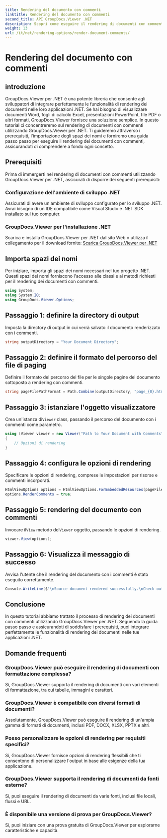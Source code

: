 ```yaml
---
title: Rendering del documento con commenti
linktitle: Rendering del documento con commenti
second_title: API GroupDocs.Viewer .NET
description: Scopri come eseguire il rendering di documenti con commenti utilizzando GroupDocs.Viewer per .NET. Segui la nostra guida passo passo per un'integrazione perfetta.
weight: 13
url: /it/net/rendering-options/render-document-comments/
---
```


# Rendering del documento con commenti

## introduzione
GroupDocs.Viewer per .NET è una potente libreria che consente agli sviluppatori di integrare perfettamente le funzionalità di rendering dei documenti nelle loro applicazioni .NET. Se hai bisogno di visualizzare documenti Word, fogli di calcolo Excel, presentazioni PowerPoint, file PDF o altri formati, GroupDocs.Viewer fornisce una soluzione semplice.
In questo tutorial ci concentreremo sul rendering di documenti con commenti utilizzando GroupDocs.Viewer per .NET. Ti guideremo attraverso i prerequisiti, l'importazione degli spazi dei nomi e forniremo una guida passo passo per eseguire il rendering dei documenti con commenti, assicurandoti di comprendere a fondo ogni concetto.
## Prerequisiti
Prima di immergerti nel rendering di documenti con commenti utilizzando GroupDocs.Viewer per .NET, assicurati di disporre dei seguenti prerequisiti:
### Configurazione dell'ambiente di sviluppo .NET
Assicurati di avere un ambiente di sviluppo configurato per lo sviluppo .NET. Avrai bisogno di un IDE compatibile come Visual Studio e .NET SDK installato sul tuo computer.
### GroupDocs.Viewer per l'installazione .NET
Scarica e installa GroupDocs.Viewer per .NET dal sito Web o utilizza il collegamento per il download fornito:
[Scarica GroupDocs.Viewer per .NET](https://releases.groupdocs.com/viewer/net/)

## Importa spazi dei nomi
Per iniziare, importa gli spazi dei nomi necessari nel tuo progetto .NET. Questi spazi dei nomi forniscono l'accesso alle classi e ai metodi richiesti per il rendering dei documenti con commenti.
```csharp
using System;
using System.IO;
using GroupDocs.Viewer.Options;
```

## Passaggio 1: definire la directory di output
Imposta la directory di output in cui verrà salvato il documento renderizzato con i commenti.
```csharp
string outputDirectory = "Your Document Directory";
```
## Passaggio 2: definire il formato del percorso del file di paging
Definire il formato del percorso del file per le singole pagine del documento sottoposto a rendering con commenti.
```csharp
string pageFilePathFormat = Path.Combine(outputDirectory, "page_{0}.html");
```
## Passaggio 3: istanziare l'oggetto visualizzatore
 Crea un'istanza di`Viewer` class, passando il percorso del documento con i commenti come parametro.
```csharp
using (Viewer viewer = new Viewer("Path to Your Document with Comments"))
{
    // Opzioni di rendering
}
```
## Passaggio 4: configura le opzioni di rendering
Specificare le opzioni di rendering, comprese le impostazioni per risorse e commenti incorporati.
```csharp
HtmlViewOptions options = HtmlViewOptions.ForEmbeddedResources(pageFilePathFormat);
options.RenderComments = true;
```
## Passaggio 5: rendering del documento con commenti
 Invocare il`View` metodo del`Viewer` oggetto, passando le opzioni di rendering.
```csharp
viewer.View(options);
```
## Passaggio 6: Visualizza il messaggio di successo
Avvisa l'utente che il rendering del documento con i commenti è stato eseguito correttamente.
```csharp
Console.WriteLine($"\nSource document rendered successfully.\nCheck output in {outputDirectory}.");
```

## Conclusione
In questo tutorial abbiamo trattato il processo di rendering dei documenti con commenti utilizzando GroupDocs.Viewer per .NET. Seguendo la guida passo passo e assicurandoti di soddisfare i prerequisiti, puoi integrare perfettamente le funzionalità di rendering dei documenti nelle tue applicazioni .NET.
## Domande frequenti
### GroupDocs.Viewer può eseguire il rendering di documenti con formattazione complessa?
Sì, GroupDocs.Viewer supporta il rendering di documenti con vari elementi di formattazione, tra cui tabelle, immagini e caratteri.
### GroupDocs.Viewer è compatibile con diversi formati di documenti?
Assolutamente, GroupDocs.Viewer può eseguire il rendering di un'ampia gamma di formati di documenti, inclusi PDF, DOCX, XLSX, PPTX e altri.
### Posso personalizzare le opzioni di rendering per requisiti specifici?
Sì, GroupDocs.Viewer fornisce opzioni di rendering flessibili che ti consentono di personalizzare l'output in base alle esigenze della tua applicazione.
### GroupDocs.Viewer supporta il rendering di documenti da fonti esterne?
Sì, puoi eseguire il rendering di documenti da varie fonti, inclusi file locali, flussi e URL.
### È disponibile una versione di prova per GroupDocs.Viewer?
Sì, puoi iniziare con una prova gratuita di GroupDocs.Viewer per esplorarne caratteristiche e capacità.